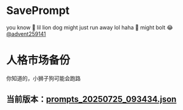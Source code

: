 # SavePrompt
you know 🫠 lil lion dog might just run away lol
haha 🐶 might bolt 😂 [@advent259141](https://github.com/advent259141)

# 人格市场备份
你知道的，小狮子狗可能会跑路

## 当前版本：[prompts_20250725_093434.json](https://github.com/Larch-C/SavePrompt/blob/main/prompts_20250725_093434.json)
